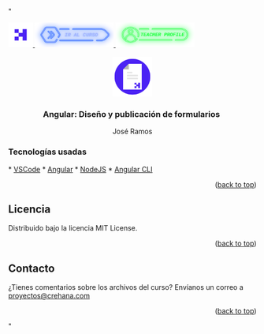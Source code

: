 "<div id="top"> <a href="https://www.crehana.com"><img src="images/logo.png" alt="Logo" width="50" height="50">    </a>    <a href="https://www.crehana.com/clases/v2/12972/detalle/">        <img src="images/curso.png" alt="Logo" width="160" height="50">    </a>    <a href="https://www.linkedin.com/in/jos%C3%A9-xavier-ramos-gonz%C3%A1lez-5308017a/">        <img src="images/teacher.png" alt="Logo" width="160" height="50">    </a>    </div>    <!-- PROJECT LOGO -->    <br />    <div align="center">    <a href="https://github.com/crehana-studentxp/react_fundamentos-dulcinea_pena">        <img src="images/project.png" alt="Logo" width="80" height="80">    </a>    <h3 align="center">Angular: Diseño y publicación de formularios </h3>    <p align="center">José Ramos    </div>    <h3> Tecnologías usadas </h3> * [VSCode](https://code.visualstudio.com/) * [Angular](https://angular.io/) * [NodeJS](https://nodejs.org/es/) * [Angular CLI](https://angular.io/cli)   <p align="right">(<a href="#top">back to top</a>)</p>    <!-- LICENSE -->    <h2> Licencia </h2>   Distribuido bajo la licencia MIT License.     <p align="right">(<a href="#top">back to top</a>)</p>    <!-- CONTACT -->    <h2> Contacto </h2>   ¿Tienes comentarios sobre los archivos del curso? Envíanos un correo a proyectos@crehana.com    <p align="right">(<a href="#top">back to top</a>)</p>" 
